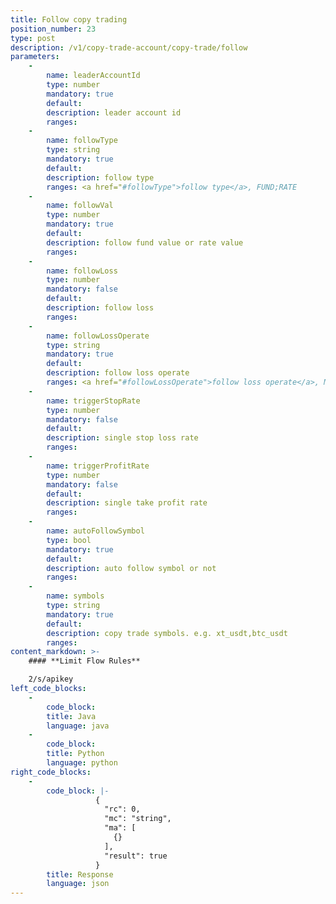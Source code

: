 ```yaml
---
title: Follow copy trading
position_number: 23
type: post
description: /v1/copy-trade-account/copy-trade/follow
parameters:
    -
        name: leaderAccountId
        type: number
        mandatory: true
        default:
        description: leader account id
        ranges:
    -
        name: followType
        type: string
        mandatory: true
        default:
        description: follow type
        ranges: <a href="#followType">follow type</a>, FUND;RATE
    -
        name: followVal
        type: number
        mandatory: true
        default:
        description: follow fund value or rate value
        ranges: 
    -
        name: followLoss
        type: number
        mandatory: false
        default:
        description: follow loss
        ranges:
    -
        name: followLossOperate
        type: string
        mandatory: true
        default:
        description: follow loss operate
        ranges: <a href="#followLossOperate">follow loss operate</a>, MARKET_SELL;LEADER_CLOSE;MANUAL_PROCESS 
    -
        name: triggerStopRate
        type: number
        mandatory: false
        default:
        description: single stop loss rate
        ranges: 
    -
        name: triggerProfitRate
        type: number
        mandatory: false
        default:
        description: single take profit rate
        ranges:
    -
        name: autoFollowSymbol
        type: bool
        mandatory: true
        default:
        description: auto follow symbol or not
        ranges:
    -
        name: symbols
        type: string
        mandatory: true
        default:
        description: copy trade symbols. e.g. xt_usdt,btc_usdt
        ranges:
content_markdown: >-
    #### **Limit Flow Rules**

    2/s/apikey
left_code_blocks:
    -
        code_block:
        title: Java
        language: java
    -
        code_block:
        title: Python
        language: python
right_code_blocks:
    -
        code_block: |-
                   {
                     "rc": 0,
                     "mc": "string",
                     "ma": [
                       {}
                     ],
                     "result": true
                   }
        title: Response
        language: json
---
```


